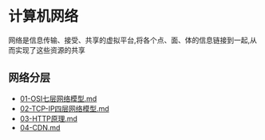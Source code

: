 # 计算机网络

网络是信息传输、接受、共享的虚拟平台,将各个点、面、体的信息链接到一起,从而实现了这些资源的共享

## 网络分层

-  [01-OSI七层网络模型.md](01-OSI七层网络模型.md) 
-  [02-TCP-IP四层网络模型.md](02-TCP-IP四层网络模型.md) 
-  [03-HTTP原理.md](03-HTTP原理.md) 
-  [04-CDN.md](04-CDN.md) 


